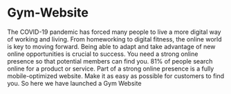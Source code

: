 # Gym-Website
The COVID-19 pandemic has forced many people to live a more digital way of working and living. From homeworking to digital fitness, the online world is key to moving forward. Being able to adapt and take advantage of new online opportunities is crucial to success.   You need a strong online presence so that potential members can find you. 81% of people search online for a product or service. Part of a strong online presence is a fully mobile-optimized website. Make it as easy as possible for customers to find you.  So here we have launched a Gym Website 
